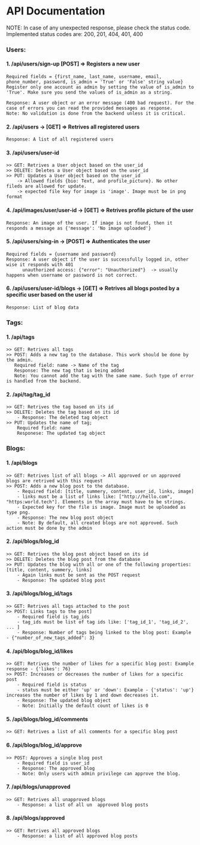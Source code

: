 # API Documentation

NOTE: In case of any unexpected response, please check the status code. Implemented status codes are: 200, 201, 404, 401, 400
### Users:
#### 1. /api/users/sign-up  [POST] => Registers a new user
	Required fields = {first_name, last_name, username, email, phone_number, password, is_admin = 'True' or 'False' string value}
	Register only one account as admin by setting the value of is_admin to 'True'. Make sure you send the values of is_admin as a string.
	
	Response: A user object or an error message (400 bad request). For the case of errors you can read the provided messages as response.
	Note: No validation is done from the backend unless it is critical.
	
#### 2. /api/users  -> [GET] => Retrives all registered users
	Response: A list of all registered users
#### 3. /api/users/user-id
	>> GET: Retrives a User object based on the user_id
	>> DELETE: Deletes a User object based on the user_id
	>> PUT: Updates a User object based on the user_id
		-> Allowed fields {bio: Text, and profile_picture}. No other fileds are allowed for update.
		-> expected file key for image is 'image'. Image must be in png format
#### 4. /api/images/user/user-id -> [GET] => Retrives profile picture of the user
	Response: An image of the user. If image is not found, then it responds a message as {'message': 'No image uploaded'}
#### 5. /api/users/sing-in -> [POST] => Authenticates the user
	Required fields = {username and password}
	Response: A user object if the user is successfully logged in, other wise it responds with 401 
		  unauthorized access: {"error": "Unauthorized"}  -> usually happens when username or password is not correct.
#### 6. /api/users/user-id/blogs -> [GET]  => Retrives all blogs posted by a specific user based on the user id
	Response: List of blog data
### Tags:
#### 1. /api/tags
	>> GET: Retrives all tags
	>> POST: Adds a new tag to the database. This work should be done by the admin.
	   Required field: name -> Name of the tag
	   Response: The new tag that is being added
	   Note: You cannot add the tag with the same name. Such type of error is handled from the backend.
	   
#### 2. /api/tag/tag_id
	>> GET: Retrives the tag based on its id
	>> DELETE: Deletes the tag based on its id
		- Response: The deleted tag object
	>> PUT: Updates the name of tag;
		Required field: name
		Responese: The updated tag object
### Blogs:
#### 1. /api/blogs
	>> GET: Retrives list of all blogs -> All approved or un approved blogs are retrived with this request
	>> POST: Adds a new blog post to the database.
		- Required field: [title, summery, content, user_id, links, image]
		- links must be a list of links like: ["http://hello.com", "https:world.tech"]. Elements in the array must have to be strings.
		- Expected key for the file is image. Image must be uploaded as type png.
		- Response: The new blog post object
		- Note: By default, all created blogs are not approved. Such action must be done by the admin
		
#### 2. /api/blogs/blog_id
	>> GET: Retrives the blog post object based on its id
	>> DELETE: Deletes the blog post from the database
	>> PUT: Updates the blog with all or one of the following properties: [title, content, summery, links]
		- Again links must be sent as the POST request
		- Response: The updated blog post
#### 3. /api/blogs/blog_id/tags
	>> GET: Retrives all tags attached to the post
	>> POST: Links tags to the post]
		- Required field is tag_ids
		- tag_ids must be list of tag ids like: ['tag_id_1', 'tag_id_2', ... ]
		- Response: Number of tags being linked to the blog post: Example - {"number_of_new_tags_added": 3}
#### 4. /api/blogs/blog_id/likes
	>> GET: Retrives the number of likes for a specific blog post: Example response - {'likes': 76}
	>> POST: Increases or decreases the number of likes for a specific post
		- Required field is status
		- status must be either 'up' or 'down': Example - {'status': 'up'} increases the number of likes by 1 and down decreases it.
		- Response: The updated blog object
		- Note: Initially the default count of likes is 0
#### 5. /api/blogs/blog_id/comments
	>> GET: Retrives a list of all comments for a specific blog post
#### 6. /api/blogs/blog_id/approve
	>> POST: Approves a single blog post
		- Required field is user_id
		- Response: The approved blog
		- Note: Only users with admin privilege can approve the blog.
	
#### 7. /api/blogs/unapproved
	>> GET: Retrives all unapproved blogs
		- Response: a list of all un  approved blog posts
#### 8. /api/blogs/approved
	>> GET: Retrives all approved blogs
		- Response: a list of all approved blog posts

